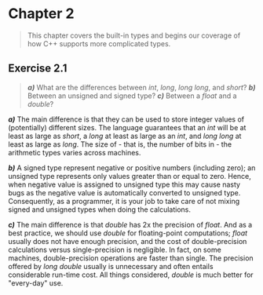 # Chapter 2

> This chapter covers the built-in types and begins our coverage of how C++ supports more complicated types.

## Exercise 2.1

> **_a)_** What are the differences between *int*, *long*, *long long*, and *short*? **_b)_** Between an unsigned and signed type? **_c)_** Between a *float* and a *double*?

**_a)_** The main difference is that they can be used to store integer values of (potentially) different sizes. The language guarantees that an *int* will be at least as large as *short*, a *long* at least as large as an *int*, and *long long* at least as large as *long*. The size of - that is, the number of bits in - the arithmetic types varies across machines.

**_b)_** A signed type represent negative or positive numbers (including zero); an unsigned type represents only values greater than or equal to zero. Hence, when negative value is assigned to unsigned type this may cause nasty bugs as the negative value is automatically converted to unsigned type. Consequently, as a programmer, it is your job to take care of not mixing signed and unsigned types when doing the calculations.

**_c)_** The main difference is that *double* has 2x the precision of *float*. And as a best practice, we should use *double* for floating-point computations; *float* usually does not have enough precision, and the cost of double-precision calculations versus single-precision is negligible. In fact, on some machines, double-precision operations are faster than single. The precision offered by *long double* usually is unnecessary and often entails considerable run-time cost. All things considered, *double* is much better for "every-day" use.